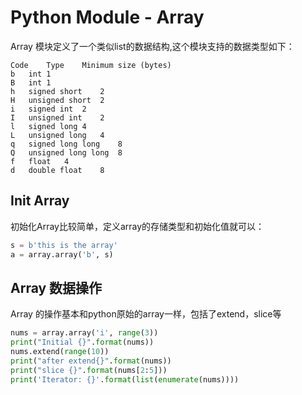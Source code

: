 # Python Module - Array

Array 模块定义了一个类似list的数据结构,这个模块支持的数据类型如下：

```
Code	Type	Minimum size (bytes)
b	int	1
B	int	1
h	signed short	2
H	unsigned short	2
i	signed int	2
I	unsigned int	2
l	signed long	4
L	unsigned long	4
q	signed long long	8
Q	unsigned long long	8
f	float	4
d	double float	8
```

## Init Array

初始化Array比较简单，定义array的存储类型和初始化值就可以：

```python
s = b'this is the array'
a = array.array('b', s)
```

## Array 数据操作

Array 的操作基本和python原始的array一样，包括了extend，slice等

```python
nums = array.array('i', range(3))
print("Initial {}".format(nums))
nums.extend(range(10))
print("after extend{}".format(nums))
print("slice {}".format(nums[2:5]))
print('Iterator: {}'.format(list(enumerate(nums))))
```


